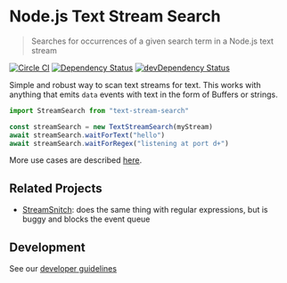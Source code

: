 # Node.js Text Stream Search

> Searches for occurrences of a given search term in a Node.js text stream

[![Circle CI](https://circleci.com/gh/Originate/node-text-stream-search.svg?style=shield)](https://circleci.com/gh/Originate/node-text-stream-search)
[![Dependency Status](https://david-dm.org/originate/node-text-stream-search.svg)](https://david-dm.org/originate/node-text-stream-search)
[![devDependency Status](https://david-dm.org/originate/node-text-stream-search/dev-status.svg)](https://david-dm.org/originate/node-text-stream-search#info=devDependencies)

Simple and robust way to scan text streams for text.
This works with anything that emits `data` events with text
in the form of Buffers or strings.

```javascript
import StreamSearch from "text-stream-search"

const streamSearch = new TextStreamSearch(myStream)
await streamSearch.waitForText("hello")
await streamSearch.waitForRegex("listening at port d+")
```

More use cases are described [here](features/wait.feature).

## Related Projects

- [StreamSnitch](https://github.com/dmotz/stream-snitch): does the same thing with regular expressions,
  but is buggy and blocks the event queue

## Development

See our [developer guidelines](CONTRIBUTING.md)
